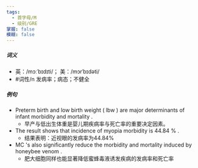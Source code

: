 ```yaml
---
tags:
  - 首字母/M
  - 级别/GRE
掌握: false
模糊: false
---
```

##### 词义
- 英：/mɔːˈbɪdɪti/； 美：/mɔrˈbɪdəti/
- #词性/n  发病率；病态；不健全
##### 例句
- Preterm birth and low birth weight ( lbw ) are major determinants of infant morbidity and mortality .
	- 早产与低出生体重是婴儿期疾病率与死亡率的重要决定因素。
- The result shows that incidence of myopia morbidity is 44.84 % .
	- 结果表明：近视眼的发病率为44.84%
- MC 's also significantly reduce the morbidity and mortality induced by honeybee venom .
	- 肥大细胞同样也能显著降低蜜蜂毒液诱发疾病的发病率和死亡率
